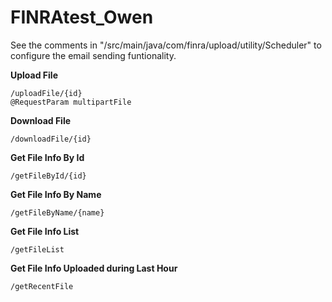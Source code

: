 # FINRAtest_Owen

See the comments in "/src/main/java/com/finra/upload/utility/Scheduler" to configure the email sending funtionality.

**Upload File**
```
/uploadFile/{id}
@RequestParam multipartFile
```
**Download File**
```
/downloadFile/{id}
```
**Get File Info By Id**
```
/getFileById/{id}
```
**Get File Info By Name**
```
/getFileByName/{name}
```
**Get File Info List**
```
/getFileList
```
**Get File Info Uploaded during Last Hour**
```
/getRecentFile
```
